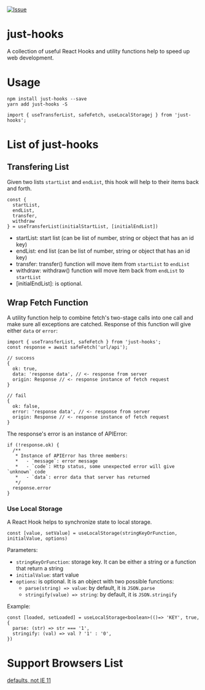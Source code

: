 [![Issue][issue-image]][issue-url]

[issue-image]: https://img.shields.io/github/issues/vespaiach/just-hooks
[issue-url]: https://github.com/vespaiach/just-hooks/issues

# just-hooks

A collection of useful React Hooks and utility functions help to speed up web development.

# Usage

```
npm install just-hooks --save
yarn add just-hooks -S

import { useTransferList, safeFetch, useLocalStoragej } from 'just-hooks';
```

# List of just-hooks

## Transfering List

Given two lists `startList` and `endList`, this hook will help to their items back and forth.

```
const {
  startList,
  endList,
  transfer,
  withdraw
} = useTransferList(initialStartList, [initialEndList])
```

- startList: start list (can be list of number, string or object that has an id key)
- endList: end list (can be list of number, string or object that has an id key)
- transfer: transfer() function will move item from `startList` to `endList`
- withdraw: withdraw() function will move item back from `endList` to `startList`
- [initialEndList]: is optional.

## Wrap Fetch Function

A utility function help to combine fetch's two-stage calls into one call and make sure all exceptions are catched. Response of this function will give either `data` or `error`:

```
import { useTransferList, safeFetch } from 'just-hooks';
const response = await safeFetch('url/api');

// success
{
  ok: true,
  data: 'response data', // <- response from server
  origin: Response // <- response instance of fetch request
}

// fail
{
  ok: false,
  error: 'response data', // <- response from server
  origin: Response // <- response instance of fetch request
}
```

The response's error is an instance of APIError:

```
if (!response.ok) {
  /**
   * Instance of APIError has three members:
   *   - `message`: error message
   *   - `code`: Http status, some unexpected error will give `unknown` code
   *   - `data`: error data that server has returned
   */
  response.error
}
```

### Use Local Storage

A React Hook helps to synchronize state to local storage.

```
const [value, setValue] = useLocalStorage(stringKeyOrFunction, initialValue, options)
```

Parameters:

- `stringKeyOrFunction`: storage key. It can be either a string or a function that return a string
- `initialValue`: start value
- `options`: is optional. It is an object with two possible functions:
  - `parse(string) => value`: by default, it is `JSON.parse`
  - `stringify(value) => string`: by default, it is `JSON.stringify`

Example:

```
const [loaded, setLoaded] = useLocalStorage<boolean>(()=> 'KEY', true, {
  parse: (str) => str === '1',
  stringify: (val) => val ? '1' : '0',
})
```

# Support Browsers List

[defaults, not IE 11](https://browserslist.dev/?q=ZGVmYXVsdHMsIG5vdCBJRSAxMQ%3D%3D)
